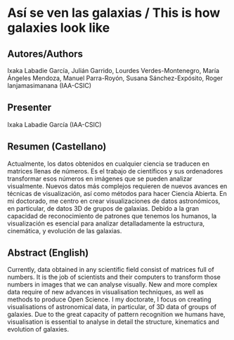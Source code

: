 # Así se ven las galaxias / This is how galaxies look like
## Autores/Authors
Ixaka Labadie García, Julián Garrido, Lourdes Verdes-Montenegro, María Ángeles Mendoza, Manuel Parra-Royón, Susana Sánchez-Expósito, Roger Ianjamasimanana (IAA-CSIC)
## Presenter
Ixaka Labadie García (IAA-CSIC)
## Resumen (Castellano)
Actualmente, los datos obtenidos en cualquier ciencia se traducen en matrices llenas de números. Es el trabajo de científicos y sus ordenadores transformar esos números en imágenes que se pueden analizar visualmente.
Nuevos datos más complejos requieren de nuevos avances en técnicas de visualización, así como métodos para hacer Ciencia Abierta. En mi doctorado, me centro en crear visualizaciones de datos astronómicos, en particular,
de datos 3D de grupos de galaxias. Debido a la gran capacidad de reconocimiento de patrones que tenemos los humanos, la visualización es esencial para analizar detalladamente la estructura, cinemática, y evolución de las galaxias.
## Abstract (English)
Currently, data obtained in any scientific field consist of matrices full of numbers. It is the job of scientists and their computers to transform those numbers in images that we can analyse visually.
New and more complex data require of new advances in visualisation techniques, as well as methods to produce Open Science. I my doctorate, I focus on creating visualisations of astronomical data, in particular,
of 3D data of groups of galaxies. Due to the great capacity of pattern recognition we humans have, visualisation is essential to analyse in detail the structure, kinematics and evolution of galaxies.
